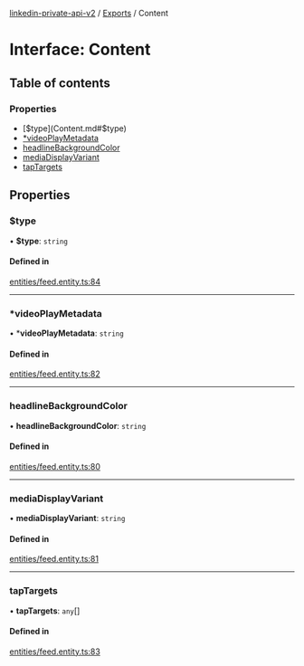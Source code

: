 [linkedin-private-api-v2](../README.md) / [Exports](../modules.md) / Content

# Interface: Content

## Table of contents

### Properties

- [$type](Content.md#$type)
- [*videoPlayMetadata](Content.md#*videoplaymetadata)
- [headlineBackgroundColor](Content.md#headlinebackgroundcolor)
- [mediaDisplayVariant](Content.md#mediadisplayvariant)
- [tapTargets](Content.md#taptargets)

## Properties

### $type

• **$type**: `string`

#### Defined in

[entities/feed.entity.ts:84](https://github.com/akash-gupt/linkedin-private-api/blob/db337d2/src/entities/feed.entity.ts#L84)

___

### *videoPlayMetadata

• ***videoPlayMetadata**: `string`

#### Defined in

[entities/feed.entity.ts:82](https://github.com/akash-gupt/linkedin-private-api/blob/db337d2/src/entities/feed.entity.ts#L82)

___

### headlineBackgroundColor

• **headlineBackgroundColor**: `string`

#### Defined in

[entities/feed.entity.ts:80](https://github.com/akash-gupt/linkedin-private-api/blob/db337d2/src/entities/feed.entity.ts#L80)

___

### mediaDisplayVariant

• **mediaDisplayVariant**: `string`

#### Defined in

[entities/feed.entity.ts:81](https://github.com/akash-gupt/linkedin-private-api/blob/db337d2/src/entities/feed.entity.ts#L81)

___

### tapTargets

• **tapTargets**: `any`[]

#### Defined in

[entities/feed.entity.ts:83](https://github.com/akash-gupt/linkedin-private-api/blob/db337d2/src/entities/feed.entity.ts#L83)
